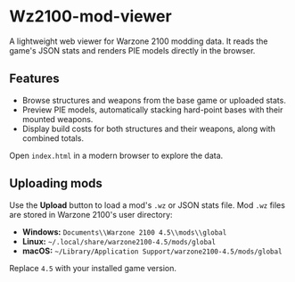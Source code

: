 # Wz2100-mod-viewer

A lightweight web viewer for Warzone 2100 modding data. It reads the game's JSON stats and renders PIE models directly in the browser.

## Features

- Browse structures and weapons from the base game or uploaded stats.
- Preview PIE models, automatically stacking hard-point bases with their mounted weapons.
- Display build costs for both structures and their weapons, along with combined totals.

Open `index.html` in a modern browser to explore the data.

## Uploading mods

Use the **Upload** button to load a mod's `.wz` or JSON stats file.
Mod `.wz` files are stored in Warzone 2100's user directory:

- **Windows:** `Documents\\Warzone 2100 4.5\\mods\\global`
- **Linux:** `~/.local/share/warzone2100-4.5/mods/global`
- **macOS:** `~/Library/Application Support/warzone2100-4.5/mods/global`

Replace `4.5` with your installed game version.
